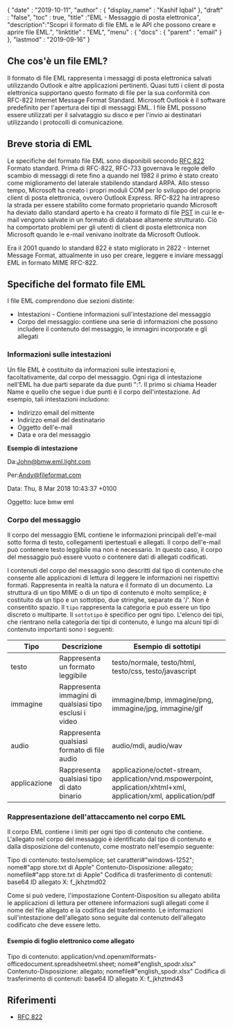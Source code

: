{
  "date" : "2019-10-11",
  "author" : {
    "display_name" : "Kashif Iqbal"
},
  "draft" : "false",
  "toc" : true,
  "title" :"EML - Messaggio di posta elettronica",
  "description":"Scopri il formato di file EML e le API che possono creare e aprire file EML.",
  "linktitle" : "EML",
  "menu" : {
    "docs" : {
      "parent" : "email"
}
},
  "lastmod" : "2019-09-16"
}

## Che cos'è un file EML?

Il formato di file EML rappresenta i messaggi di posta elettronica salvati utilizzando Outlook e altre applicazioni pertinenti. Quasi tutti i client di posta elettronica supportano questo formato di file per la sua conformità con RFC-822 Internet Message Format Standard. Microsoft Outlook è il software predefinito per l'apertura dei tipi di messaggi EML. I file EML possono essere utilizzati per il salvataggio su disco e per l'invio ai destinatari utilizzando i protocolli di comunicazione.

## Breve storia di EML

Le specifiche del formato file EML sono disponibili secondo [RFC 822](https://www.ietf.org/rfc/rfc0822.txt) Formato standard. Prima di RFC-822, RFC-733 governava le regole dello scambio di messaggi di rete fino a quando nel 1982 il primo è stato creato come miglioramento del laterale stabilendo standard ARPA. Allo stesso tempo, Microsoft ha creato i propri moduli COM per lo sviluppo del proprio client di posta elettronica, ovvero Outlook Express. RFC-822 ha intrapreso la strada per essere stabilito come formato proprietario quando Microsoft ha deviato dallo standard aperto e ha creato il formato di file [PST](/it/email/pst/) in cui le e-mail vengono salvate in un formato di database altamente strutturato. Ciò ha comportato problemi per gli utenti di client di posta elettronica non Microsoft quando le e-mail venivano inoltrate da Microsoft Outlook.

Era il 2001 quando lo standard 822 è stato migliorato in 2822 - Internet Message Format, attualmente in uso per creare, leggere e inviare messaggi EML in formato MIME RFC-822.

## Specifiche del formato file EML

I file EML comprendono due sezioni distinte:

* Intestazioni - Contiene informazioni sull'intestazione del messaggio
* Corpo del messaggio: contiene una serie di informazioni che possono includere il contenuto del messaggio, le immagini incorporate e gli allegati

### Informazioni sulle intestazioni ###

Un file EML è costituito da informazioni sulle intestazioni e, facoltativamente, dal corpo del messaggio. Ogni riga di intestazione nell'EML ha due parti separate da due punti ":". Il primo si chiama Header Name e quello che segue i due punti è il corpo dell'intestazione. Ad esempio, tali intestazioni includono:

* Indirizzo email del mittente
* Indirizzo email del destinatario
* Oggetto dell'e-mail
* Data e ora del messaggio

**Esempio di intestazione**

Da:<John@bmw.eml.light.com>

Per:<Andy@fileformat.com>

Data: Thu, 8 Mar 2018 10:43:37 +0100

Oggetto: luce bmw eml

### Corpo del messaggio ###

Il corpo del messaggio EML contiene le informazioni principali dell'e-mail sotto forma di testo, collegamenti ipertestuali e allegati. Il corpo dell'e-mail può contenere testo leggibile ma non è necessario. In questo caso, il corpo del messaggio può essere vuoto o contenere dati di allegati codificati.

I contenuti del corpo del messaggio sono descritti dal tipo di contenuto che consente alle applicazioni di lettura di leggere le informazioni nei rispettivi formati. Rappresenta in realtà la natura e il formato di un documento. La struttura di un tipo MIME o di un tipo di contenuto è molto semplice; è costituito da un tipo e un sottotipo, due stringhe, separate da '/'. Non è consentito spazio. Il `tipo` rappresenta la categoria e può essere un tipo discreto o multiparte. Il `sottotipo` è specifico per ogni tipo. L'elenco dei tipi, che rientrano nella categoria dei tipi di contenuto, è lungo ma alcuni tipi di contenuto importanti sono i seguenti:


|**Tipo**|**Descrizione**|**Esempio di sottotipi**
---|---|---|
|testo|Rappresenta un formato leggibile|testo/normale, testo/html, testo/css, testo/javascript
|immagine|Rappresenta immagini di qualsiasi tipo esclusi i video|immagine/bmp, immagine/png, immagine/jpg, immagine/gif
|audio|Rappresenta qualsiasi formato di file audio|audio/mdi, audio/wav
|applicazione|Rappresenta qualsiasi tipo di dato binario|applicazione/octet-stream, application/vnd.mspowerpoint, application/xhtml+xml, application/xml, application/pdf

### Rappresentazione dell'attaccamento nel corpo EML ###

Il corpo EML contiene i limiti per ogni tipo di contenuto che contiene. L'allegato nel corpo del messaggio è identificato dal tipo di contenuto e dalla disposizione del contenuto, come mostrato nell'esempio seguente:

Tipo di contenuto: testo/semplice; set caratteri#"windows-1252"; nome#"app store.txt di Apple"
Contenuto-Disposizione: allegato; nomefile#"app store.txt di Apple"
Codifica di trasferimento di contenuti: base64
ID allegato X: f_jkhztmd02

Come si può vedere, l'impostazione Content-Disposition su allegato abilita le applicazioni di lettura per ottenere informazioni sugli allegati come il nome del file allegato e la codifica del trasferimento. Le informazioni sull'intestazione dell'allegato sono seguite dal contenuto dell'allegato codificato che deve essere letto.

#### Esempio di foglio elettronico come allegato ####

Tipo di contenuto: application/vnd.openxmlformats-officedocument.spreadsheetml.sheet; nome#"english_spodr.xlsx"
Contenuto-Disposizione: allegato; nomefile#"english_spodr.xlsx"
Codifica di trasferimento di contenuti: base64
ID allegato X: f_jkhztmd43

## Riferimenti

* [RFC 822](https://www.ietf.org/rfc/rfc0822.txt)

